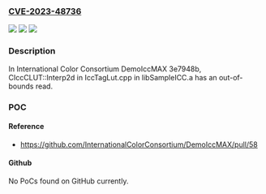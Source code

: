 ### [CVE-2023-48736](https://cve.mitre.org/cgi-bin/cvename.cgi?name=CVE-2023-48736)
![](https://img.shields.io/static/v1?label=Product&message=n%2Fa&color=blue)
![](https://img.shields.io/static/v1?label=Version&message=n%2Fa&color=blue)
![](https://img.shields.io/static/v1?label=Vulnerability&message=n%2Fa&color=brighgreen)

### Description

In International Color Consortium DemoIccMAX 3e7948b, CIccCLUT::Interp2d in IccTagLut.cpp in libSampleICC.a has an out-of-bounds read.

### POC

#### Reference
- https://github.com/InternationalColorConsortium/DemoIccMAX/pull/58

#### Github
No PoCs found on GitHub currently.

